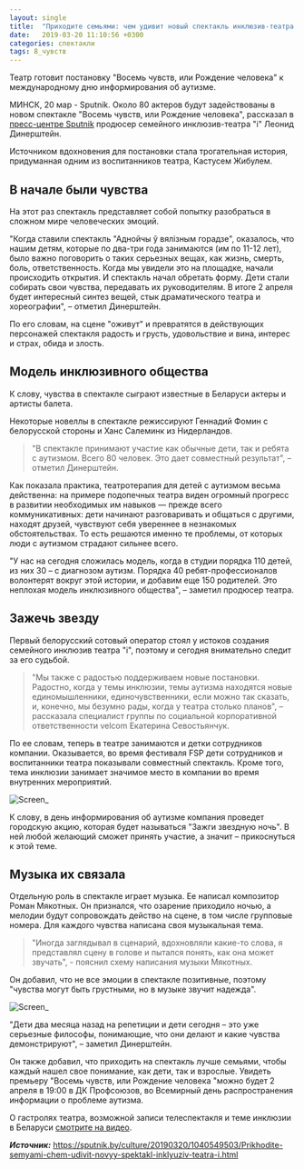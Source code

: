 ```yaml
---
layout: single
title:  "Приходите семьями: чем удивит новый спектакль инклюзив-театра "i""
date:   2019-03-20 11:10:56 +0300
categories: спектакли
tags: 8_чувств
---
```


Театр готовит постановку "Восемь чувств, или Рождение человека" к международному дню информирования об аутизме.

МИНСК, 20 мар - Sputnik. Около 80 актеров будут задействованы в новом спектакле "Восемь чувств, или Рождение человека", рассказал в [пресс-центре Sputnik](https://sputnik.by/press_center/) продюсер семейного инклюзив-театра "i" Леонид Динерштейн.

Источником вдохновения для постановки стала трогательная история, придуманная одним из воспитанников театра, Кастусем Жибулем.

## В начале были чувства ##

На этот раз спектакль представляет собой попытку разобраться в сложном мире человеческих эмоций.

"Когда ставили спектакль "Аднойчы ў вялiзным горадзе", оказалось, что нашим детям, которые по два-три года занимаются (им по 11-12 лет), было важно поговорить о таких серьезных вещах, как жизнь, смерть, боль, ответственность. Когда мы увидели это на площадке, начали происходить открытия. И спектакль начал обретать форму. Дети стали собирать свои чувства, передавать их руководителям. В итоге 2 апреля будет интересный синтез вещей, стык драматического театра и хореографии", – отметил Динерштейн.

По его словам, на сцене "оживут" и превратятся в действующих персонажей спектакля радость и грусть, удовольствие и вина, интерес и страх, обида и злость.

## Модель инклюзивного общества ##

К слову, чувства в спектакле сыграют известные в Беларуси актеры и артисты балета.

Некоторые новеллы в спектакле режиссируют Геннадий Фомин с белорусской стороны и Ханс Салеминк из Нидерландов.

> "В спектакле принимают участие как обычные дети, так и ребята с аутизмом. Всего 80 человек. Это дает совместный результат", – отметил Динерштейн.

Как показала практика, театротерапия для детей с аутизмом весьма действенна: на примере подопечных театра виден огромный прогресс в развитии необходимых им навыков — прежде всего коммуникативных: дети начинают разговаривать и общаться с другими, находят друзей, чувствуют себя увереннее в незнакомых обстоятельствах. То есть решаются именно те проблемы, от которых люди с аутизмом страдают сильнее всего.

"У нас на сегодня сложилась модель, когда в студии порядка 110 детей, из них 30 – с диагнозом аутизм. Порядка 40 ребят-профессионалов волонтерят вокруг этой истории, и добавим еще 150 родителей. Это неплохая модель инклюзивного общества", – заметил продюсер театра.

## Зажечь звезду ##

Первый белорусский сотовый оператор стоял у истоков создания семейного инклюзив театра "i", поэтому и сегодня внимательно следит за его судьбой.


> "Мы также с радостью поддерживаем новые постановки. Радостно, когда у темы инклюзии, темы аутизма находятся новые единомышленники, единочувственники, если можно так сказать, и, конечно, мы безумно рады, когда у театра столько планов", – рассказала специалист группы по социальной корпоративной ответственности velcom Екатерина Севостьянчук.

По ее словам, теперь в театре занимаются и детки сотрудников компании. Оказывается, во время фестиваля FSP дети сотрудников и воспитанники театра показывали совместный спектакль. Кроме того, тема инклюзии занимает значимое место в компании во время внутренних мероприятий.

![Screen_](https://tkrivko.github.io/assets/images/2019-03-20-Prikhodite-semyami-chem-udivit-novyy-spektakl-inklyuziv-teatra-i/screen-1.jpg)

К слову, в день информирования об аутизме компания проведет городскую акцию, которая будет называться "Зажги звездную ночь". В ней любой желающий сможет принять участие, а значит – прикоснуться к этой теме.

## Музыка их связала ##

Отдельную роль в спектакле играет музыка. Ее написал композитор Роман Мякотных. Он признался, что озарение приходило ночью, а мелодии будут сопровождать действо на сцене, в том числе групповые номера. Для каждого чувства написана своя музыкальная тема.

> "Иногда заглядывал в сценарий, вдохновляли какие-то слова, я представлял сцену в голове и пытался понять, как она может звучать", - пояснил схему написания музыки Мякотных.

Он добавил, что не все эмоции в спектакле позитивные, поэтому "чувства могут быть грустными, но в музыке звучит надежда".

![Screen_](https://tkrivko.github.io/assets/images/2019-03-20-Prikhodite-semyami-chem-udivit-novyy-spektakl-inklyuziv-teatra-i/screen-2.jpg)

"Дети два месяца назад на репетиции и дети сегодня – это уже серьезные философы, понимающие, что они делают и какие чувства демонстрируют", – заметил Динерштейн.

Он также добавил, что приходить на спектакль лучше семьями, чтобы каждый нашел свое понимание, как дети, так и взрослые. Увидеть премьеру "Восемь чувств, или Рождение человека "можно будет 2 апреля в 19:00 в ДК Профсоюзов, во Всемирный день распространения информации о проблеме аутизма.

О гастролях театра, возможной записи телеспектакля и теме инклюзии в Беларуси [смотрите на видео](https://www.youtube.com/watch?v=5uUJ-_gI43w&feature=youtu.be).


***Источник:*** https://sputnik.by/culture/20190320/1040549503/Prikhodite-semyami-chem-udivit-novyy-spektakl-inklyuziv-teatra-i.html

[jekyll-docs]: https://jekyllrb.com/docs/home
[jekyll-gh]:   https://github.com/jekyll/jekyll
[jekyll-talk]: https://talk.jekyllrb.com/
